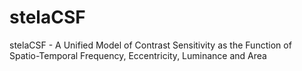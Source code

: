 # stelaCSF
stelaCSF - A Unified Model of Contrast Sensitivity as the Function of Spatio-Temporal Frequency, Eccentricity, Luminance and Area
